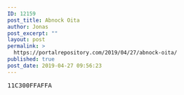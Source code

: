 ```yaml
---
ID: 12159
post_title: Abnock Oita
author: Jonas
post_excerpt: ""
layout: post
permalink: >
  https://portalrepository.com/2019/04/27/abnock-oita/
published: true
post_date: 2019-04-27 09:56:23
---
```

<pre>11C300FFAFFA</pre>